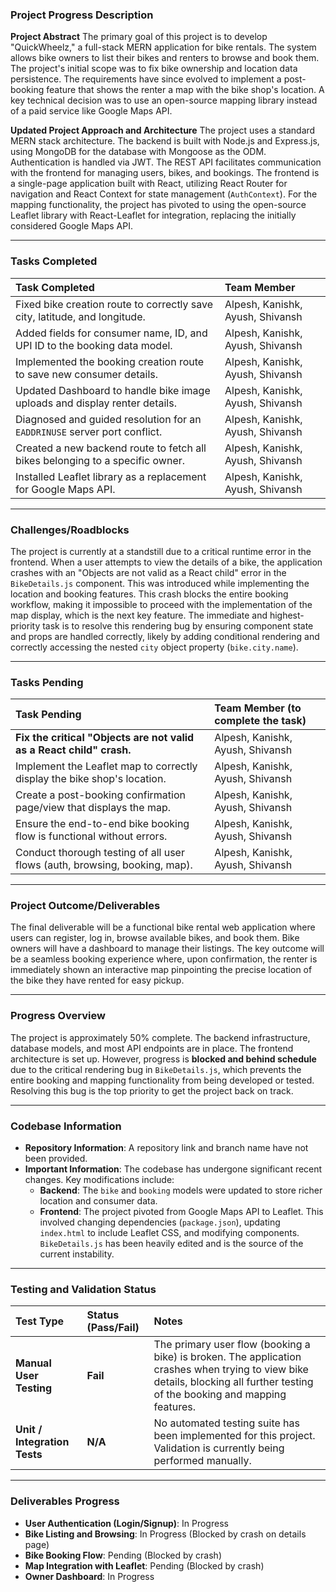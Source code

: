 ### **Project Progress Description**

**Project Abstract**
The primary goal of this project is to develop "QuickWheelz," a full-stack MERN application for bike rentals. The system allows bike owners to list their bikes and renters to browse and book them. The project's initial scope was to fix bike ownership and location data persistence. The requirements have since evolved to implement a post-booking feature that shows the renter a map with the bike shop's location. A key technical decision was to use an open-source mapping library instead of a paid service like Google Maps API.

**Updated Project Approach and Architecture**
The project uses a standard MERN stack architecture. The backend is built with Node.js and Express.js, using MongoDB for the database with Mongoose as the ODM. Authentication is handled via JWT. The REST API facilitates communication with the frontend for managing users, bikes, and bookings. The frontend is a single-page application built with React, utilizing React Router for navigation and React Context for state management (`AuthContext`). For the mapping functionality, the project has pivoted to using the open-source Leaflet library with React-Leaflet for integration, replacing the initially considered Google Maps API.

---

### **Tasks Completed**

| Task Completed                                                               | Team Member                          |
| :--------------------------------------------------------------------------- | :----------------------------------- |
| Fixed bike creation route to correctly save city, latitude, and longitude.   | Alpesh, Kanishk, Ayush, Shivansh     |
| Added fields for consumer name, ID, and UPI ID to the booking data model.    | Alpesh, Kanishk, Ayush, Shivansh     |
| Implemented the booking creation route to save new consumer details.         | Alpesh, Kanishk, Ayush, Shivansh     |
| Updated Dashboard to handle bike image uploads and display renter details.   | Alpesh, Kanishk, Ayush, Shivansh     |
| Diagnosed and guided resolution for an `EADDRINUSE` server port conflict.     | Alpesh, Kanishk, Ayush, Shivansh     |
| Created a new backend route to fetch all bikes belonging to a specific owner.| Alpesh, Kanishk, Ayush, Shivansh     |
| Installed Leaflet library as a replacement for Google Maps API.              | Alpesh, Kanishk, Ayush, Shivansh     |


---

### **Challenges/Roadblocks**
The project is currently at a standstill due to a critical runtime error in the frontend. When a user attempts to view the details of a bike, the application crashes with an "Objects are not valid as a React child" error in the `BikeDetails.js` component. This was introduced while implementing the location and booking features. This crash blocks the entire booking workflow, making it impossible to proceed with the implementation of the map display, which is the next key feature. The immediate and highest-priority task is to resolve this rendering bug by ensuring component state and props are handled correctly, likely by adding conditional rendering and correctly accessing the nested `city` object property (`bike.city.name`).

---

### **Tasks Pending**

| Task Pending                                                                 | Team Member (to complete the task) |
| :--------------------------------------------------------------------------- | :--------------------------------- |
| **Fix the critical "Objects are not valid as a React child" crash.**         | Alpesh, Kanishk, Ayush, Shivansh   |
| Implement the Leaflet map to correctly display the bike shop's location.     | Alpesh, Kanishk, Ayush, Shivansh   |
| Create a post-booking confirmation page/view that displays the map.          | Alpesh, Kanishk, Ayush, Shivansh   |
| Ensure the end-to-end bike booking flow is functional without errors.        | Alpesh, Kanishk, Ayush, Shivansh   |
| Conduct thorough testing of all user flows (auth, browsing, booking, map).   | Alpesh, Kanishk, Ayush, Shivansh   |

---

### **Project Outcome/Deliverables**
The final deliverable will be a functional bike rental web application where users can register, log in, browse available bikes, and book them. Bike owners will have a dashboard to manage their listings. The key outcome will be a seamless booking experience where, upon confirmation, the renter is immediately shown an interactive map pinpointing the precise location of the bike they have rented for easy pickup.

---

### **Progress Overview**
The project is approximately 50% complete. The backend infrastructure, database models, and most API endpoints are in place. The frontend architecture is set up. However, progress is **blocked and behind schedule** due to the critical rendering bug in `BikeDetails.js`, which prevents the entire booking and mapping functionality from being developed or tested. Resolving this bug is the top priority to get the project back on track.

---

### **Codebase Information**
*   **Repository Information**: A repository link and branch name have not been provided.
*   **Important Information**: The codebase has undergone significant recent changes. Key modifications include:
    *   **Backend**: The `bike` and `booking` models were updated to store richer location and consumer data.
    *   **Frontend**: The project pivoted from Google Maps API to Leaflet. This involved changing dependencies (`package.json`), updating `index.html` to include Leaflet CSS, and modifying components. `BikeDetails.js` has been heavily edited and is the source of the current instability.

---

### **Testing and Validation Status**

| Test Type                     | Status (Pass/Fail) | Notes                                                                                                                              |
| :---------------------------- | :----------------- | :--------------------------------------------------------------------------------------------------------------------------------- |
| **Manual User Testing**       | **Fail**           | The primary user flow (booking a bike) is broken. The application crashes when trying to view bike details, blocking all further testing of the booking and mapping features. |
| **Unit / Integration Tests**  | **N/A**            | No automated testing suite has been implemented for this project. Validation is currently being performed manually.                                  |

---

### **Deliverables Progress**
*   **User Authentication (Login/Signup)**: In Progress
*   **Bike Listing and Browsing**: In Progress (Blocked by crash on details page)
*   **Bike Booking Flow**: Pending (Blocked by crash)
*   **Map Integration with Leaflet**: Pending (Blocked by crash)
*   **Owner Dashboard**: In Progress 